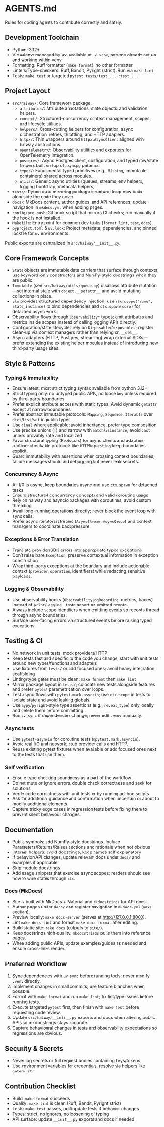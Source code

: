 # AGENTS.md

Rules for coding agents to contribute correctly and safely.

## Development Toolchain

- Python: 3.12+
- Virtualenv: managed by uv, available at `./.venv`, assume already set up and working within venv
- Formatting: Ruff formatter (`make format`), no other formatter
- Linters/Type-checkers: Ruff, Bandit, Pyright (strict). Run via `make lint`
- Tests: `make test` or targeted `pytest tests/test_...::test_...`

## Project Layout

- `src/haiway/`: Core framework package.
  - `attributes/`: Attribute annotations, state objects, and validation helpers.
  - `context/`: Structured-concurrency context management, scopes, and lifecycle utilities.
  - `helpers/`: Cross-cutting helpers for configuration, async orchestration, retries, throttling, and HTTP adapters.
  - `httpx/`: Thin wrappers around `httpx.AsyncClient` aligned with haiway abstractions.
  - `opentelemetry/`: Observability utilities and exporters for OpenTelemetry integration.
  - `postgres/`: Async Postgres client, configuration, and typed row/state helpers built on top of `asyncpg` patterns.
  - `types/`: Fundamental typed primitives (e.g., `Missing`, immutable containers) shared across modules.
  - `utils/`: Generic async utilities (queues, streams, env helpers, logging bootstrap, metadata helpers).
- `tests/`: Pytest suite mirroring package structure; keep new tests alongside the code they cover.
- `docs/`: MkDocs content, author guides, and API references; update navigation in `mkdocs.yml` when adding pages.
- `config/pre-push`: Git hook script that mirrors CI checks; run manually if the hook is not installed.
- `Makefile`: Entry point for common dev tasks (`format`, `lint`, `test`, `docs`).
- `pyproject.toml` & `uv.lock`: Project metadata, dependencies, and pinned lockfile for `uv` environments.

Public exports are centralized in `src/haiway/__init__.py`.

## Core Framework Concepts

- `State` objects are immutable data carriers that surface through contexts; use keyword-only constructors and NumPy-style docstrings when they are public.
- `Immutable` (see `src/haiway/utils/queue.py`) disallows attribute mutation—set internal state with `object.__setattr__` and avoid mutating collections in place.
- `ctx` provides structured dependency injection; use `ctx.scope("name", state_instance)` to bind dependencies and `ctx.spawn(coro)` for detached async work.
- Observability flows through `Observability*` types; emit attributes and metrics inside scopes instead of calling logging APIs directly.
- Configuration/state lifecycles rely on `Disposable`/`Disposables`; register clean-up via context managers rather than relying on `__del__`.
- Async adapters (HTTP, Postgres, streaming) wrap external SDKs—prefer extending the existing helper modules instead of introducing new third-party usage sites.

## Style & Patterns

### Typing & Immutability

- Ensure latest, most strict typing syntax available from python 3.12+
- Strict typing only: no untyped public APIs, no loose `Any` unless required by third-party boundaries
- Prefer explicit attribute access with static types. Avoid dynamic `getattr` except at narrow boundaries.
- Prefer abstract immutable protocols: `Mapping`, `Sequence`, `Iterable` over `dict`/`list`/`set` in public types
- Use `final` where applicable; avoid inheritance, prefer type composition
- Use precise unions (`|`) and narrow with `match`/`isinstance`, avoid `cast` unless provably safe and localized
- Favor structural typing (Protocols) for async clients and adapters; runtime-checkable protocols like `HTTPRequesting` keep boundaries explicit.
- Guard immutability with assertions when crossing context boundaries; failure messages should aid debugging but never leak secrets.

### Concurrency & Async

- All I/O is async, keep boundaries async and use `ctx.spawn` for detached tasks
- Ensure structured concurrency concepts and valid coroutine usage
- Rely on haiway and asyncio packages with coroutines, avoid custom threading
- Await long-running operations directly; never block the event loop with sync calls.
- Prefer async iterators/streams (`AsyncStream`, `AsyncQueue`) and context managers to coordinate backpressure.

### Exceptions & Error Translation

- Translate provider/SDK errors into appropriate typed exceptions
- Don’t raise bare `Exception`, preserve contextual information in exception construction
- Wrap third-party exceptions at the boundary and include actionable context (`provider`, `operation`, identifiers) while redacting sensitive payloads.

### Logging & Observability

- Use observability hooks (`ObservabilityLogRecording`, metrics, traces) instead of `print`/`logging`—tests assert on emitted events.
- Always include scope identifiers when emitting events so records thread through async boundaries.
- Surface user-facing errors via structured events before raising typed exceptions.

## Testing & CI

- No network in unit tests, mock providers/HTTP
- Keep tests fast and specific to the code you change, start with unit tests around new types/functions and adapters
- Use fixtures from `tests/` or add focused ones; avoid heavy integration scaffolding
- Linting/type gates must be clean: `make format` then `make lint`
- Mirror package layout in `tests/`; colocate new tests alongside features and prefer `pytest` parametrization over loops.
- Test async flows with `pytest.mark.asyncio`; use `ctx.scope` in tests to isolate state and avoid leaking globals.
- Use `mypy`/`pyright`-style type assertions (e.g., `reveal_type`) only locally and delete them before committing.
- Run `uv sync` if dependencies change; never edit `.venv` manually.

### Async tests

- Use `pytest-asyncio` for coroutine tests (`@pytest.mark.asyncio`).
- Avoid real I/O and network; stub provider calls and HTTP.
- Reuse existing pytest fixtures when available or add focused ones next to the tests that use them.

### Self verification

- Ensure type checking soundness as a part of the workflow
- Do not mute or ignore errors, double check correctness and seek for solutions
- Verify code correctness with unit tests or by running ad-hoc scripts
- Ask for additional guidance and confirmation when uncertain or about to modify additional elements
- Capture tricky edge cases in regression tests before fixing them to prevent silent behaviour changes.

## Documentation

- Public symbols: add NumPy-style docstrings. Include Parameters/Returns/Raises sections and rationale when not obvious
- Internal helpers: avoid docstrings, keep names self-explanatory
- If behavior/API changes, update relevant docs under `docs/` and examples if applicable
- Skip module docstrings
- Add usage snippets that exercise async scopes; readers should see how to wire states through `ctx`.

### Docs (MkDocs)

- Site is built with MkDocs + Material and `mkdocstrings` for API docs.
- Author pages under `docs/` and register navigation in `mkdocs.yml` (`nav:` section).
- Preview locally: `make docs-server` (serves at http://127.0.0.1:8000).
- Lint `make docs-lint` and format `make docs-format` after editing.
- Build static site: `make docs` (outputs to `site/`).
- Keep docstrings high‑quality; `mkdocstrings` pulls them into reference pages.
- When adding public APIs, update examples/guides as needed and ensure cross-links render.

## Preferred Workflow

1. Sync dependencies with `uv sync` before running tools; never modify `.venv` directly.
2. Implement changes in small commits; use feature branches when possible.
3. Format with `make format` and run `make lint`; fix lint/type issues before running tests.
4. Execute targeted `pytest` first, then finish with `make test` before requesting code review.
5. Update `src/haiway/__init__.py` exports and docs when altering public APIs so mkdocstrings stays accurate.
6. Capture behavioural changes in tests and observability expectations so regressions are obvious.

## Security & Secrets

- Never log secrets or full request bodies containing keys/tokens
- Use environment variables for credentials, resolve via helpers like `getenv_str`

## Contribution Checklist

- Build: `make format` succeeds
- Quality: `make lint` is clean (Ruff, Bandit, Pyright strict)
- Tests: `make test` passes, add/update tests if behavior changes
- Types: strict, no ignores, no loosening of typing
- API surface: update `__init__.py` exports and docs if needed
